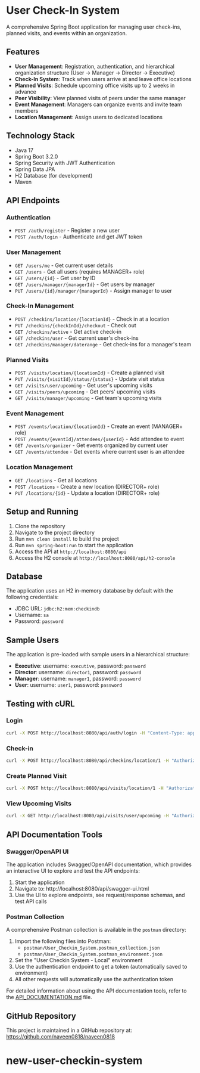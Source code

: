 # User Check-In System

A comprehensive Spring Boot application for managing user check-ins, planned visits, and events within an organization.

## Features

- **User Management**: Registration, authentication, and hierarchical organization structure (User → Manager → Director → Executive)
- **Check-In System**: Track when users arrive at and leave office locations
- **Planned Visits**: Schedule upcoming office visits up to 2 weeks in advance
- **Peer Visibility**: View planned visits of peers under the same manager
- **Event Management**: Managers can organize events and invite team members
- **Location Management**: Assign users to dedicated locations

## Technology Stack

- Java 17
- Spring Boot 3.2.0
- Spring Security with JWT Authentication
- Spring Data JPA
- H2 Database (for development)
- Maven

## API Endpoints

### Authentication

- `POST /auth/register` - Register a new user
- `POST /auth/login` - Authenticate and get JWT token

### User Management

- `GET /users/me` - Get current user details
- `GET /users` - Get all users (requires MANAGER+ role)
- `GET /users/{id}` - Get user by ID
- `GET /users/manager/{managerId}` - Get users by manager
- `PUT /users/{id}/manager/{managerId}` - Assign manager to user

### Check-In Management

- `POST /checkins/location/{locationId}` - Check in at a location
- `PUT /checkins/{checkInId}/checkout` - Check out
- `GET /checkins/active` - Get active check-in
- `GET /checkins/user` - Get current user's check-ins
- `GET /checkins/manager/daterange` - Get check-ins for a manager's team

### Planned Visits

- `POST /visits/location/{locationId}` - Create a planned visit
- `PUT /visits/{visitId}/status/{status}` - Update visit status
- `GET /visits/user/upcoming` - Get user's upcoming visits
- `GET /visits/peers/upcoming` - Get peers' upcoming visits
- `GET /visits/manager/upcoming` - Get team's upcoming visits

### Event Management

- `POST /events/location/{locationId}` - Create an event (MANAGER+ role)
- `POST /events/{eventId}/attendees/{userId}` - Add attendee to event
- `GET /events/organizer` - Get events organized by current user
- `GET /events/attendee` - Get events where current user is an attendee

### Location Management

- `GET /locations` - Get all locations
- `POST /locations` - Create a new location (DIRECTOR+ role)
- `PUT /locations/{id}` - Update a location (DIRECTOR+ role)

## Setup and Running

1. Clone the repository
2. Navigate to the project directory
3. Run `mvn clean install` to build the project
4. Run `mvn spring-boot:run` to start the application
5. Access the API at `http://localhost:8080/api`
6. Access the H2 console at `http://localhost:8080/api/h2-console`

## Database

The application uses an H2 in-memory database by default with the following credentials:
- JDBC URL: `jdbc:h2:mem:checkindb`
- Username: `sa`
- Password: `password`

## Sample Users

The application is pre-loaded with sample users in a hierarchical structure:

- **Executive**: username: `executive`, password: `password`
- **Director**: username: `director1`, password: `password`
- **Manager**: username: `manager1`, password: `password`
- **User**: username: `user1`, password: `password`

## Testing with cURL

### Login
```bash
curl -X POST http://localhost:8080/api/auth/login -H "Content-Type: application/json" -d '{"username":"user1","password":"password"}'
```

### Check-in
```bash
curl -X POST http://localhost:8080/api/checkins/location/1 -H "Authorization: Bearer YOUR_TOKEN_HERE"
```

### Create Planned Visit
```bash
curl -X POST http://localhost:8080/api/visits/location/1 -H "Authorization: Bearer YOUR_TOKEN_HERE" -H "Content-Type: application/json" -d '{"plannedStartTime":"2025-03-10T09:00:00","plannedEndTime":"2025-03-10T17:00:00","purpose":"Regular work day"}'
```

### View Upcoming Visits
```bash
curl -X GET http://localhost:8080/api/visits/user/upcoming -H "Authorization: Bearer YOUR_TOKEN_HERE"
```

## API Documentation Tools

### Swagger/OpenAPI UI

The application includes Swagger/OpenAPI documentation, which provides an interactive UI to explore and test the API endpoints:

1. Start the application
2. Navigate to: http://localhost:8080/api/swagger-ui.html
3. Use the UI to explore endpoints, see request/response schemas, and test API calls

### Postman Collection

A comprehensive Postman collection is available in the `postman` directory:

1. Import the following files into Postman:
   - `postman/User_Checkin_System.postman_collection.json`
   - `postman/User_Checkin_System.postman_environment.json`
2. Set the "User Checkin System - Local" environment
3. Use the authentication endpoint to get a token (automatically saved to environment)
4. All other requests will automatically use the authentication token

For detailed information about using the API documentation tools, refer to the [API_DOCUMENTATION.md](API_DOCUMENTATION.md) file.

## GitHub Repository

This project is maintained in a GitHub repository at: https://github.com/naveen0818/naveen0818
# new-user-checkin-system
